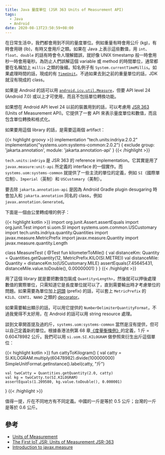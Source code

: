 ```yaml
---
title: Java 量度單位 (JSR 363 Units of Measurement API)
tags:
  - Java
  - Android
date: 2020-08-13T23:50:59+08:00
---
```



在日常生活中，我們都會用到不同的量度單位。例如重量有時會用公斤 (kg)，有時會用磅 (lb)，有時又會用斤之類。如果在 Java 上表示這些數值，用 `int`、`float`、`double` 的話有時會令人理解錯誤，就好像 UNIX timestamp 般一時會用秒一時會用毫秒。為防止人們誤解這個 variable 或 method 的時間單位，通常都要在名稱加上 `millis` 之類的後綴。知名例子有 `System.currentTimeMillis`。如果處理時間的話，現成的有 [`TimeUnit`](https://docs.oracle.com/javase/7/docs/api/java/util/concurrent/TimeUnit.html)。不過如果去到之前的重量單位的話，JDK 就沒有現成的 class。

如果是 Android 的話可以用 [`android.icu.util.Measure`](https://developer.android.com/reference/android/icu/util/Measure)，但要 API level 24 (Android 7.0) 或以上才可使用，而且不包括單位轉換功能。

如果想在 Android API level 24 以前的裝置用到的話，可以考慮用 [JSR 363](http://unitsofmeasurement.github.io/pages/about.html) (Units of Measurement API)。它提供了一套 API 來表示量度單位和數值，而且包含單位轉換和格式化。

如果要用這個 library 的話，是需要這兩個 artifact：

{{< highlight groovy >}}
implementation "tech.units:indriya:2.0.2"
implementation("systems.uom:systems-common:2.0.2") {
    exclude group: 'jakarta.annotation', module: 'jakarta.annotation-api'
}
{{< /highlight >}}

`tech.units:indriya` 是 JSR 363 的 reference implementation。它其實是用了 `javax.measure:unit-api` 所定義的 interface 的一個實作。而 `systems.uom:systems-common` 就提供了一些主流的單位的定義，例如 `SI`（國際單位制）、`Imperial`（英制）和 `USCustomary`（美制）。

要去除 `jakarta.annotation-api` 是因為 Android Gradle plugin desugaring 時會加入和 `jakarta.annotation` 同名的 class，例如 `javax.annotation.Generated`。

下面是一個由公里轉成哩的例子：

{{< highlight kotlin >}}
import org.junit.Assert.assertEquals
import org.junit.Test
import si.uom.SI
import systems.uom.common.USCustomary
import tech.units.indriya.quantity.Quantities
import javax.measure.MetricPrefix
import javax.measure.Quantity
import javax.measure.quantity.Length

class MeasureTest {
    @Test
    fun kilometerToMile() {
        val distanceKm: Quantity<Length> = Quantities.getQuantity(12, MetricPrefix.KILO(SI.METRE))
        val distanceMile: Quantity<Length> = distanceKm.to(USCustomary.MILE)
        assertEquals(7.45645431, distanceMile.value.toDouble(), 0.00000001)
    }
}
{{< /highlight >}}

用了這個 library 就是要把數值包裝成 `Quantity<Length>`，然後就可以押後處理數值的實際單位，只需知道它是長度單位就可以了，直到需要輸出時才考慮單位的問題。如果需要為單位加上[詞頭](https://zh.wikipedia.org/zh-hk/%E5%9B%BD%E9%99%85%E5%8D%95%E4%BD%8D%E5%88%B6%E8%AF%8D%E5%A4%B4) (prefix) 的話，可以套上 `MetricPrefix` 的 `KILO`、`CENTI`、`NANO` 之類的 [decorator](https://refactoring.guru/design-patterns/decorator)。

如果需要輸出顯示的話，可以用它提供的 `NumberDelimiterQuantityFormat`，不過我覺得不太好用，在 Android 的話可以用 string resource 處理。

談到文章開首提及過的斤，`systems.uom:systems-common` 當然是沒有提供，但可以自己定義新的單位。根據香港法例第 68 章[《度量衡條例》](https://www.elegislation.gov.hk/hk/cap68!en-zh-Hant-HK?INDEX_CS=N&xpid=ID_1438403555032_004)的定義，1 斤 = 0.60478982 公斤。我們可以用 `si.uom.SI.KILOGRAM` 做參照來衍生出斤這個單位：

{{< highlight kotlin >}}
fun cattyToKilogram() {
    val catty = SI.KILOGRAM.multiply(60478982).divide(100000000)
    SimpleUnitFormat.getInstance().label(catty, "斤")

    val twoCatty = Quantities.getQuantity(2.0, catty)
    val kg = twoCatty.to(SI.KILOGRAM)
    assertEquals(1.209580, kg.value.toDouble(), 0.000001)
}
{{< /highlight >}}

值得一提，斤在不同地方有不同定義。中國的一斤是等於 0.5 公斤；台灣的一斤是等於 0.6 公斤。

## 參考

- [Units of Measurement](http://unitsofmeasurement.github.io/)
- [The First IoT JSR: Units of Measurement JSR-363](https://www.oracle.com/us/assets/lad-2015-ses16319-lima-compressed-2604608.pdf)
- [Introduction to javax.measure](https://www.baeldung.com/javax-measure)
